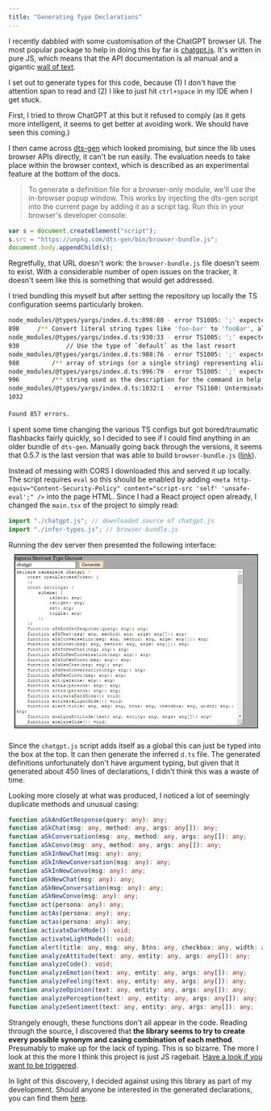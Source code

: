 ```yaml
---
title: "Generating Type Declarations"
---
```


I recently dabbled with some customisation of the ChatGPT browser UI. The most popular package to help in doing this by far is [chatgpt.js](https://chatgpt.js.org/). It's written in pure JS, which means that the API documentation is all manual and a gigantic [wall of text](https://github.com/kudoai/chatgpt.js/blob/main/docs/USERGUIDE.md).

I set out to generate types for this code, because (1) I don't have the attention span to read and (2) I like to just hit `ctrl+space` in my IDE when I get stuck.

First, I tried to throw ChatGPT at this but it refused to comply (as it gets more intelligent, it seems to get better at avoiding work. We should have seen this coming.)

I then came across [dts-gen](https://github.com/microsoft/dts-gen) which looked promising, but since the lib uses browser APIs directly, it can't be run easily. The evaluation needs to take place within the browser context, which is described as an experimental feature at the bottom of the docs.

> To generate a definition file for a browser-only module, we'll use the in-browser popup window. This works by injecting the dts-gen script into the current page by adding it as a script tag. Run this in your browser's developer console:

```js
var s = document.createElement("script");
s.src = "https://unpkg.com/dts-gen/bin/browser-bundle.js";
document.body.appendChild(s);
```

Regretfully, that URL doesn't work: the `browser-bundle.js` file doesn't seem to exist. With a considerable number of open issues on the tracker, it doesn't seem like this is something that would get addressed.

I tried bundling this myself but after setting the repository up locally the TS configuration seems particularly broken.

```bash
node_modules/@types/yargs/index.d.ts:898:80 - error TS1005: ';' expected.
898     /** Convert literal string types like 'foo-bar' to 'fooBar', allowing all `PropertyKey` types */
node_modules/@types/yargs/index.d.ts:930:33 - error TS1005: ';' expected.
930             // Use the type of `default` as the last resort
node_modules/@types/yargs/index.d.ts:988:76 - error TS1005: ';' expected.
988         /** array of strings (or a single string) representing aliases of `exports.command`, positional args defined in an alias are ignored */
node_modules/@types/yargs/index.d.ts:996:79 - error TS1005: ';' expected.
996         /** string used as the description for the command in help text, use `false` for a hidden command */
node_modules/@types/yargs/index.d.ts:1032:1 - error TS1160: Unterminated template literal.
1032

Found 857 errors.
```

I spent some time changing the various TS configs but got bored/traumatic flashbacks fairly quickly, so I decided to see if I could find anything in an older bundle of `dts-gen`. Manually going back through the versions, it seems that 0.5.7 is the last version that was able to build `browser-bundle.js` ([link](https://unpkg.com/dts-gen@0.5.7/bin/browser-bundle.js)).

Instead of messing with CORS I downloaded this and served it up locally. The script requires `eval` so this should be enabled by adding `<meta http-equiv="Content-Security-Policy" content="script-src 'self' 'unsafe-eval';" />` into the page HTML. Since I had a React project open already, I changed the `main.tsx` of the project to simply read:

```js
import "./chatgpt.js"; // downloaded source of chatgpt.js
import "./infer-types.js"; // browser-bundle.js
```

Running the dev server then presented the following interface:
![Inferring Types](/assets/images/infer-types.png)

Since the `chatgpt.js` script adds itself as a global this can just be typed into the box at the top. It can then generate the inferred `d.ts` file. The generated definitions unfortunately don't have argument typing, but given that it generated about 450 lines of declarations, I didn't think this was a waste of time.

Looking more closely at what was produced, I noticed a lot of seemingly duplicate methods and unusual casing:

```ts
function aSkAndGetResponse(query: any): any;
function aSkChat(msg: any, method: any, args: any[]): any;
function aSkConversation(msg: any, method: any, args: any[]): any;
function aSkConvo(msg: any, method: any, args: any[]): any;
function aSkInNewChat(msg: any): any;
function aSkInNewConversation(msg: any): any;
function aSkInNewConvo(msg: any): any;
function aSkNewChat(msg: any): any;
function aSkNewConversation(msg: any): any;
function aSkNewConvo(msg: any): any;
function act(persona: any): any;
function actAs(persona: any): any;
function actas(persona: any): any;
function activateDarkMode(): void;
function activateLightMode(): void;
function alert(title: any, msg: any, btns: any, checkbox: any, width: any): any;
function analyzeAttitude(text: any, entity: any, args: any[]): any;
function analyzeCode(): void;
function analyzeEmotion(text: any, entity: any, args: any[]): any;
function analyzeFeeling(text: any, entity: any, args: any[]): any;
function analyzeOpinion(text: any, entity: any, args: any[]): any;
function analyzePerception(text: any, entity: any, args: any[]): any;
function analyzeSentiment(text: any, entity: any, args: any[]): any;
```

Strangely enough, these functions don't all appear in the code. Reading through the source, I discovered that **the library seems to try to create every possible synonym and casing combination of each method**. Presumably to make up for the lack of typing. This is so bizarre. The more I look at this the more I think this project is just JS ragebait. [Have a look if you want to be triggered](https://github.com/KudoAI/chatgpt.js/blob/61f5539d4aedfea28d96bea428f66a7b20b37fc9/chatgpt.js#L1962).

In light of this discovery, I decided against using this library as part of my development.
Should anyone be interested in the generated declarations, you can find them [here](./assets/chatgpt.js.d.ts).
